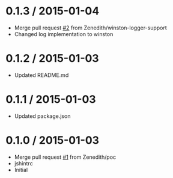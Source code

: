 0.1.3 / 2015-01-04
==================

  * Merge pull request [#2](https://github.com/Zenedith/npm-www-fields-parser/issues/2) from Zenedith/winston-logger-support
  * Changed log implementation to winston

0.1.2 / 2015-01-03
==================

  * Updated README.md

0.1.1 / 2015-01-03
==================

  * Updated package.json

0.1.0 / 2015-01-03
==================

  * Merge pull request [#1](https://github.com/Zenedith/npm-www-fields-parser/issues/1) from Zenedith/poc
  * jshintrc
  * Initial
